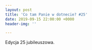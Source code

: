 ```yaml
---
layout: post
title: 'Co tam Panie w dotnecie? #25'
date: 2019-09-15 22:00:00 +0000
header-img: ''

---
```

Edycja 25 jubileuszowa.